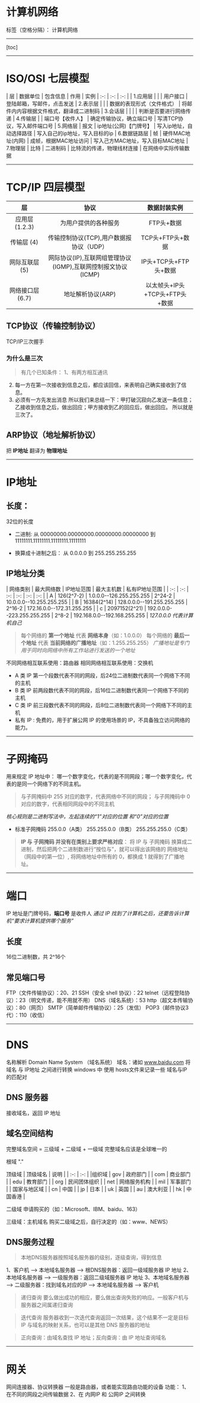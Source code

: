﻿# 计算机网络

标签（空格分隔）： 计算机网络

---

[toc]

***

# ISO/OSI 七层模型
| 层 | 数据单位 | 包含信息 | 作用 | 实例
| :-: | :-: | :-: |
| 1.应用层 |  |  | 用户接口 | 登陆邮箱，写邮件，点击发送
| 2.表示层 |  |  | 数据的表现形式（文件格式） | 将邮件内内容根据文件格式，翻译成二进制码
| 3.会话层 |  |  |  | 判断是否要进行网络传递
| 4.传输层 |  | 端口号【收件人】 | 确定传输协议，确立端口号 | 写清TCP协议，写入邮件端口号
| 5.网络层 | 报文 | ip地址(公网)【门牌号】 |  写入ip地址，自动选择路径 | 写入自己的ip地址，写入目标的ip
| 6.数据链路层 | 帧 | 硬件MAC地址(内网) | 成帧，根据MAC地址访问 | 写入己方MAC地址，写入目标MAC地址
| 7.物理层 | 比特 | 二进制码 |  比特流的传递，物理线材连接 | 在网络中实际传输数据

***

# TCP/IP 四层模型
| 层 | 协议 | 数据封装实例| 
| :-: | :-: | :-: |
| 应用层(1.2.3) | 为用户提供的各种服务 | FTP头+数据
| 传输层 (4)| 传输控制协议(TCP),用户数据报协议（UDP）| TCP头+FTP头+数据
| 网际互联层(5) | 网际协议(IP),互联网组管理协议(IGMP),互联网控制报文协议(ICMP) | IP头+TCP头+FTP头+数据
| 网络接口层 (6.7)| 地址解析协议(ARP) | 以太帧头+IP头+TCP头+FTP头+数据

## TCP协议（传输控制协议）
TCP/IP三次握手

### 为什么是三次
> 有几个已知条件：
1、有两方相互通讯
2. 每一方在第一次接收到信息之后，都应该回信，来表明自己确实接收到了信息。
3. 必须有一方先发出消息
所以我们来总结一下：甲打破沉寂向乙发送一条信息；乙接收到信息之后，做出回应；甲方接收到乙的回应后，做出回应。
所以就是三次了。

## ARP协议（地址解析协议）
把 **IP地址** 翻译为 **物理地址**

***

# IP地址

## 长度：

32位的长度

* 二进制:
从 00000000.00000000.00000000.00000000
到 11111111.11111111.11111111.11111111

* 换算成十进制之后：
从 0.0.0.0 
到 255.255.255.255

## IP地址分类
| 网络类别 | 最大网络数 | IP地址范围 | 最大主机数 | 私有IP地址范围 |
| :-: | :-: | :-: | :-: | :-: | :-: |
| A | 126(2^7-2) | 1.0.0.0--126.255.255.255 | 2^24-2 | 10.0.0.0--10.255.255.255 |
| B | 16384(2^14) | 128.0.0.0--191.255.255.255 | 2^16-2 | 172.16.0.0--172.31.255.255 |
| c | 2097152(2^21) | 192.0.0.0--223.255.255.255 | 2^8-2 | 192.168.0.0--192.168.255.255 |
*127.0.0.0 代表计算机自己*

> 每个网络的 **第一个地址** 代表 **网络本身**（如：1.0.0.0）
每个网络的 **最后一个地址** 代表 **当前网络的广播地址**（如：1.255.255.255）
*广播地址是专门用于同时向网络中所有工作站进行发送的一个地址*

不同网络相互联系使用：路由器
相同网络相互联系使用：交换机

* A 类 IP
第一个段数代表不同的网段，后24位二进制数代表同一个网络下不同的主机
* B 类 IP
前两段数代表不同的网段，后16位二进制数代表同一个网络下不同的主机
* C 类 IP
前三段数代表不同的网段，后8位二进制数代表同一个网络下不同的主机
* 私有 IP : 免费的，用于扩展公网 IP 的使用场景的 IP，不具备独立访问网络的能力。

***

# 子网掩码
用来规定 IP 地址中： 哪一个数字变化，代表的是不同网段；哪一个数字变化，代表的是同一个网络下的不同主机。
> 与子网掩码中 255 对应的数字，代表网络中不同的网段；
与子网掩码中 0 对应的数字，代表相同网段中的不同主机

*核心规则是二进制写法中，左起连续的“1”对应的位置 和“0”对应的位置*

* 标准子网掩码
255.0.0（A类）
255.255.0.0（B类）
255.255.255.0（C类）
> **IP 与 子网掩码 并没有在类别上要求严格对应**：
将 IP 与 子网掩码 换算成二进制，然后把两个二进制数进行“按位与”，就可以得出该网络的 网络地址（网段中的第一位）,
将网络地址中所有的 0，都换成 1 就得到了广播地址。

***

# 端口
IP 地址是门牌号码，**端口号** 是收件人
*通过 IP 找到了计算机之后，还要告诉计算机“要求计算机提供哪个服务”*

## 长度
16位二进制数，共 2^16个

## 常见端口号
FTP（文件传输协议）：20、21
SSH（安全 shell 协议）：22
telnet（远程登陆协议）：23（明文传递，能不用就不用）
DNS（域名系统）：53
http（超文本传输协议）：80（网页）
SMTP（简单邮件传输协议）：25（发信）
POP3（邮件协议3代）：110（收信）

***

# DNS
名称解析
Domain Name System （域名系统）
域名：诸如 www.baidu.com
将 域名 与 IP地址 之间进行转换
windows 中 使用 hosts文件来记录一些 域名与IP 的匹配对

## DNS 服务器
接收域名，返回 IP 地址

## 域名空间结构
完整域名空间 = 三级域 + 二级域 + 一级域
完整域名应该是全球唯一的

根域 "."

顶级域 
| 顶级域名 | 说明 |
| :-: | :-: |
|组织域
| gov | 政府部门 |
| com | 商业部门 |
| edu | 教育部门 |
| org | 民间团体组织 |
| net | 网络服务机构 |
| mil | 军事部门 |
| 国家与地区域 |
| cn | 中国 |
| jp | 日本 |
| uk | 英国 |
| au | 澳大利亚 |
| hk | 中国香港 |

二级域
申请购买的（如：Microsoft、IBM、baidu、163）

三级域：主机域名
购买二级域之后，自行决定的（如：www、NEWS）

## DNS服务过程
> 本地DNS服务器按照域名服务器的级别，逐级查询，得到信息

1、客户机 --> 本地域名服务器 --> 根DNS服务器：返回一级域服务器 IP 地址
2、本地域名服务器 --> 一级服务器：返回二级域服务器 IP 地址
3、本地域名服务器 --> 二级服务器：找到域名对应的IP --> 本地域名服务器 --> 客户机

> 递归查询
要么做出成功的相应，要么做出查询失败的响应。一般客户机与服务器之间属递归查询

> 迭代查询
服务器收到一次迭代查询返回一次结果，这个结果不一定是目标 IP 与域名的映射关系，也可以是其他 DNS 服务器的地址

> 正向查询：由域名查找 IP 地址；反向查询：由 IP 地址查询域名

***

# 网关
网间连接器、协议转换器
一般是路由器，或者能实现路由功能的设备
功能：
1、在不同的网段之间传输数据
2、在 内网IP 和 公网IP 之间转换